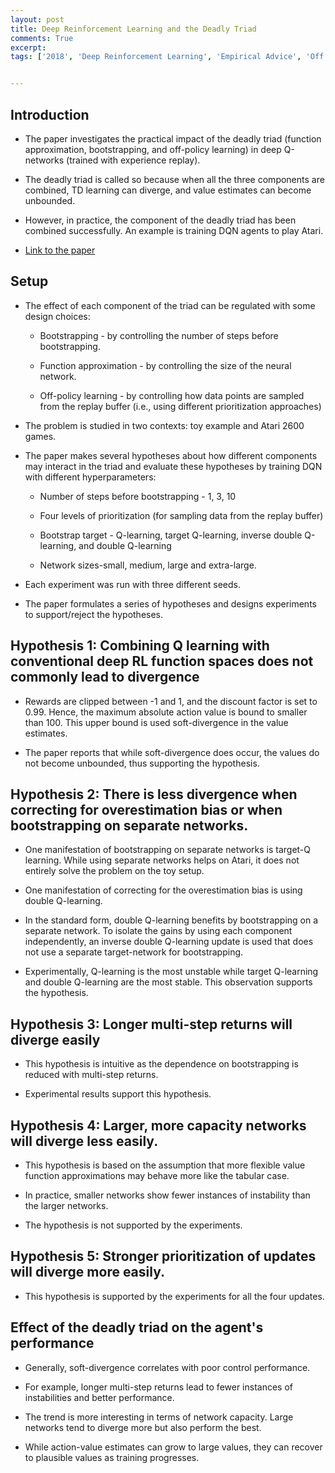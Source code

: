 ```yaml
---
layout: post
title: Deep Reinforcement Learning and the Deadly Triad
comments: True
excerpt: 
tags: ['2018', 'Deep Reinforcement Learning', 'Empirical Advice', 'Off policy RL', 'Reinforcement Learning', AI, DRL, Empirical, RL]


---
```



## Introduction

* The paper investigates the practical impact of the deadly triad (function approximation, bootstrapping, and off-policy learning) in deep Q-networks (trained with experience replay).

* The deadly triad is called so because when all the three components are combined, TD learning can diverge, and value estimates can become unbounded.

* However, in practice, the component of the deadly triad has been combined successfully. An example is training DQN agents to play Atari.

* [Link to the paper](https://arxiv.org/abs/1812.02648)

## Setup

* The effect of each component of the triad can be regulated with some design choices:

	* Bootstrapping - by controlling the number of steps before bootstrapping.

	* Function approximation - by controlling the size of the neural network.

	* Off-policy learning - by controlling how data points are sampled from the replay buffer (i.e., using different prioritization approaches)

* The problem is studied in two contexts: toy example and Atari 2600 games.

* The paper makes several hypotheses about how different components may interact in the triad and evaluate these hypotheses by training DQN with different hyperparameters:
	
	* Number of steps before bootstrapping - 1, 3, 10

	* Four levels of prioritization (for sampling data from the replay buffer)

	* Bootstrap target - Q-learning, target Q-learning, inverse double Q-learning, and double Q-learning

	* Network sizes-small, medium, large and extra-large.

* Each experiment was run with three different seeds.

* The paper formulates a series of hypotheses and designs experiments to support/reject the hypotheses.


## Hypothesis 1: Combining Q learning with conventional deep RL function spaces does not commonly lead to divergence

* Rewards are clipped between -1 and 1, and the discount factor is set to 0.99. Hence, the maximum absolute action value is bound to smaller than 100. This upper bound is used soft-divergence in the value estimates.

* The paper reports that while soft-divergence does occur, the values do not become unbounded, thus supporting the hypothesis.

## Hypothesis 2: There is less divergence when correcting for overestimation bias or when bootstrapping on separate networks.

* One manifestation of bootstrapping on separate networks is target-Q learning. While using separate networks helps on Atari, it does not entirely solve the problem on the toy setup.

* One manifestation of correcting for the overestimation bias is using double Q-learning.

* In the standard form, double Q-learning benefits by bootstrapping on a separate network. To isolate the gains by using each component independently, an inverse double Q-learning update is used that does not use a separate target-network for bootstrapping.

* Experimentally, Q-learning is the most unstable while target Q-learning and double Q-learning are the most stable. This observation supports the hypothesis.

## Hypothesis 3: Longer multi-step returns will diverge easily

* This hypothesis is intuitive as the dependence on bootstrapping is reduced with multi-step returns.

* Experimental results support this hypothesis.

## Hypothesis 4: Larger, more capacity networks will diverge less easily.

* This hypothesis is based on the assumption that more flexible value function approximations may behave more like the tabular case.

* In practice, smaller networks show fewer instances of instability than the larger networks.

* The hypothesis is not supported by the experiments.

## Hypothesis 5: Stronger prioritization of updates will diverge more easily.

* This hypothesis is supported by the experiments for all the four updates.

## Effect of the deadly triad on the agent's performance

* Generally, soft-divergence correlates with poor control performance.

* For example, longer multi-step returns lead to fewer instances of instabilities and better performance.

* The trend is more interesting in terms of network capacity. Large networks tend to diverge more but also perform the best.

* While action-value estimates can grow to large values, they can recover to plausible values as training progresses.